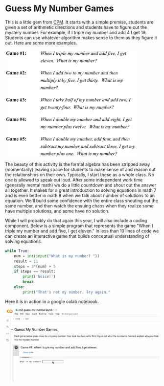 # Guess My Number Games

This is a little gem from [CPM](https://www.cpm.org). It starts with a simple premise, students are given a set of arithmetic directions and students have to figure out the mystery number. For example, if I triple my number and add 4 I get 19. Students can use whatever algorithm makes sense to them as they figure it out. Here are some more examples.

![screenshot](guessmynumbergames.png)

The beauty of this activity is the formal algebra has been stripped away (momentarily) leaving space for students to make sense of and reason out the relationships on their own. Typically, I start these as a whole class. No one is allowed to speak out loud. After some independent work time (generally mental math) we do a little countdown and shout out the answer all together. It makes for a great introduction to solving equations in math 7 and is even better in math 8 when we talk about number of solutions to an equation. We'll build some confidence with the entire class shouting out the same number, and then watch the ensuing chaos when they realize some have multiple solutions, and some have no solution.

While I will probably do that again this year, I will also include a coding component. Below is a simple program that represents the game "When I triple my number and add five, I get eleven." In less than 10 lines of code we can create an interactive game that builds conceptual understanding of solving equations.

```python
while True:
    num = int(input("What is my number? "))
    result = 11
    steps = 3*(num) + 5
    if steps == result:
        print('Noice!')
        break
    else: 
        print("That's not my number. Try again."
```

Here it is in action in a google colab notebook.

![gif](guessmynumber.gif)
